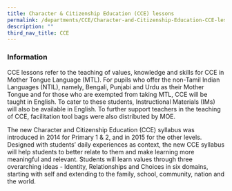 ```yaml
---
title: Character & Citizenship Education (CCE) lessons
permalink: /departments/CCE/Character-and-Citizenship-Education-CCE-lessons/
description: ""
third_nav_title: CCE
---
```

### **Information**
CCE lessons refer to the teaching of values, knowledge and skills for CCE in Mother Tongue Language (MTL). For pupils who offer the non-Tamil Indian Languages (NTIL), namely, Bengali, Punjabi and Urdu as their Mother Tongue and for those who are exempted from taking MTL, CCE will be taught in English. To cater to these students, Instructional Materials (IMs) will also be available in English. To further support teachers in the teaching of CCE, facilitation tool bags were also distributed by MOE.

The new Character and Citizenship Education (CCE) syllabus was introduced in 2014 for Primary 1 & 2, and in 2015 for the other levels. Designed with students’ daily experiences as context, the new CCE syllabus will help students to better relate to them and make learning more meaningful and relevant. Students will learn values through three overarching ideas - Identity, Relationships and Choices in six domains, starting with self and extending to the family, school, community, nation and the world.
